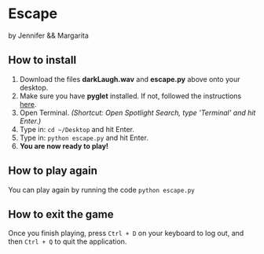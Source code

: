 # Escape
by Jennifer && Margarita

<h2>How to install</h2>
<ol>
<li>Download the files <b>darkLaugh.wav</b> and <b>escape.py</b> above onto your desktop.</li>
<li>Make sure you have <b>pyglet</b> installed. If not, followed the instructions <a href="http://pyglet.readthedocs.io/en/pyglet-1.2-maintenance/programming_guide/installation.html">here</a>. </li>
<li>Open Terminal. <i>(Shortcut: Open Spotlight Search, type 'Terminal' and hit Enter.)</i></li>
<li>Type in: <code>cd ~/Desktop</code> and hit Enter.</li>
<li>Type in: <code>python escape.py</code> and hit Enter.</li>
<li><b>You are now ready to play!</b>
</ol>

<h2>How to play again</h2>
You can play again by running the code <code>python escape.py</code>

<h2>How to exit the game</h2>
Once you finish playing, press <code>Ctrl + D</code> on your keyboard to log out, and then <code>Ctrl + Q</code> to quit the application.
